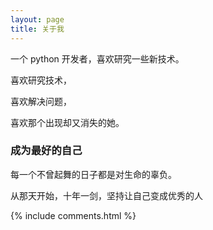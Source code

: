 ```yaml
---
layout: page
title: 关于我 
---
```


<p>一个 python 开发者，喜欢研究一些新技术。

<p>
喜欢研究技术，
<p>
喜欢解决问题，
<p>
喜欢那个出现却又消失的她。


<p>
<h3> 成为最好的自己 </h3>  

<p>
<p>每一个不曾起舞的日子都是对生命的辜负。

<p>
<p>从那天开始，十年一剑，坚持让自己变成优秀的人

{% include comments.html %}


